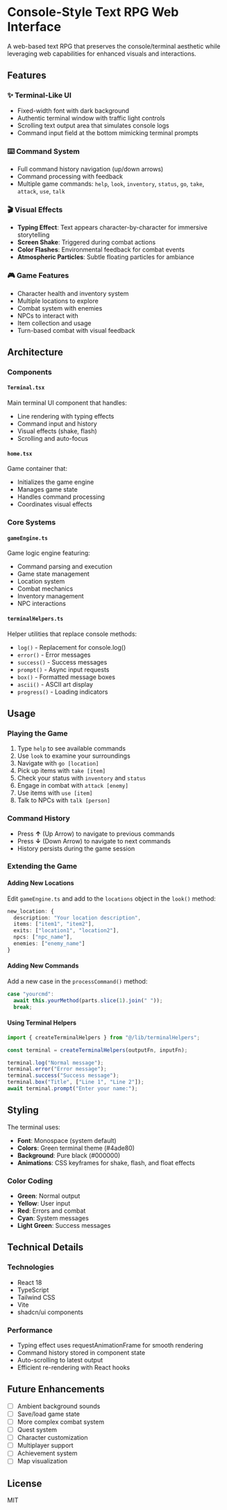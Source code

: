 # Console-Style Text RPG Web Interface

A web-based text RPG that preserves the console/terminal aesthetic while leveraging web capabilities for enhanced visuals and interactions.

## Features

### ✨ Terminal-Like UI
- Fixed-width font with dark background
- Authentic terminal window with traffic light controls
- Scrolling text output area that simulates console logs
- Command input field at the bottom mimicking terminal prompts

### ⌨️ Command System
- Full command history navigation (up/down arrows)
- Command processing with feedback
- Multiple game commands: `help`, `look`, `inventory`, `status`, `go`, `take`, `attack`, `use`, `talk`

### 🎬 Visual Effects
- **Typing Effect**: Text appears character-by-character for immersive storytelling
- **Screen Shake**: Triggered during combat actions
- **Color Flashes**: Environmental feedback for combat events
- **Atmospheric Particles**: Subtle floating particles for ambiance

### 🎮 Game Features
- Character health and inventory system
- Multiple locations to explore
- Combat system with enemies
- NPCs to interact with
- Item collection and usage
- Turn-based combat with visual feedback

## Architecture

### Components

#### `Terminal.tsx`
Main terminal UI component that handles:
- Line rendering with typing effects
- Command input and history
- Visual effects (shake, flash)
- Scrolling and auto-focus

#### `home.tsx`
Game container that:
- Initializes the game engine
- Manages game state
- Handles command processing
- Coordinates visual effects

### Core Systems

#### `gameEngine.ts`
Game logic engine featuring:
- Command parsing and execution
- Game state management
- Location system
- Combat mechanics
- Inventory management
- NPC interactions

#### `terminalHelpers.ts`
Helper utilities that replace console methods:
- `log()` - Replacement for console.log()
- `error()` - Error messages
- `success()` - Success messages
- `prompt()` - Async input requests
- `box()` - Formatted message boxes
- `ascii()` - ASCII art display
- `progress()` - Loading indicators

## Usage

### Playing the Game

1. Type `help` to see available commands
2. Use `look` to examine your surroundings
3. Navigate with `go [location]`
4. Pick up items with `take [item]`
5. Check your status with `inventory` and `status`
6. Engage in combat with `attack [enemy]`
7. Use items with `use [item]`
8. Talk to NPCs with `talk [person]`

### Command History

- Press **↑** (Up Arrow) to navigate to previous commands
- Press **↓** (Down Arrow) to navigate to next commands
- History persists during the game session

### Extending the Game

#### Adding New Locations

Edit `gameEngine.ts` and add to the `locations` object in the `look()` method:

```typescript
new_location: {
  description: "Your location description",
  items: ["item1", "item2"],
  exits: ["location1", "location2"],
  npcs: ["npc_name"],
  enemies: ["enemy_name"]
}
```

#### Adding New Commands

Add a new case in the `processCommand()` method:

```typescript
case "yourcmd":
  await this.yourMethod(parts.slice(1).join(" "));
  break;
```

#### Using Terminal Helpers

```typescript
import { createTerminalHelpers } from "@/lib/terminalHelpers";

const terminal = createTerminalHelpers(outputFn, inputFn);

terminal.log("Normal message");
terminal.error("Error message");
terminal.success("Success message");
terminal.box("Title", ["Line 1", "Line 2"]);
await terminal.prompt("Enter your name:");
```

## Styling

The terminal uses:
- **Font**: Monospace (system default)
- **Colors**: Green terminal theme (#4ade80)
- **Background**: Pure black (#000000)
- **Animations**: CSS keyframes for shake, flash, and float effects

### Color Coding

- **Green**: Normal output
- **Yellow**: User input
- **Red**: Errors and combat
- **Cyan**: System messages
- **Light Green**: Success messages

## Technical Details

### Technologies
- React 18
- TypeScript
- Tailwind CSS
- Vite
- shadcn/ui components

### Performance
- Typing effect uses requestAnimationFrame for smooth rendering
- Command history stored in component state
- Auto-scrolling to latest output
- Efficient re-rendering with React hooks

## Future Enhancements

- [ ] Ambient background sounds
- [ ] Save/load game state
- [ ] More complex combat system
- [ ] Quest system
- [ ] Character customization
- [ ] Multiplayer support
- [ ] Achievement system
- [ ] Map visualization

## License

MIT